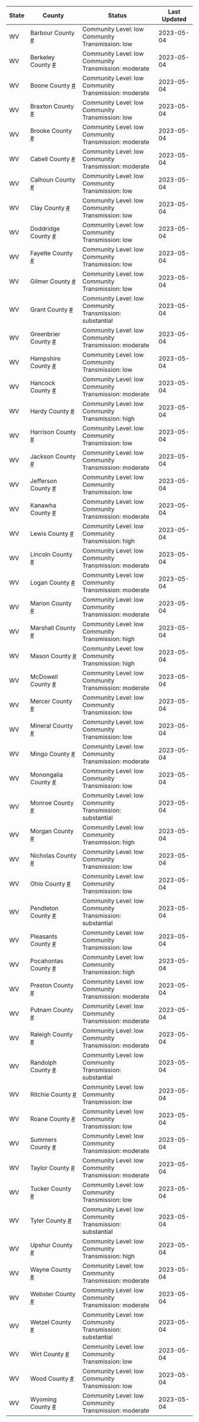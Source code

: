 State | County | Status | Last Updated
--- | --- | --- | --- 
WV | Barbour County <a href="#barbour_county">#</a> | <a name="barbour_county"></a>Community Level: low<br/>Community Transmission: low | 2023-05-04
WV | Berkeley County <a href="#berkeley_county">#</a> | <a name="berkeley_county"></a>Community Level: low<br/>Community Transmission: moderate | 2023-05-04
WV | Boone County <a href="#boone_county">#</a> | <a name="boone_county"></a>Community Level: low<br/>Community Transmission: moderate | 2023-05-04
WV | Braxton County <a href="#braxton_county">#</a> | <a name="braxton_county"></a>Community Level: low<br/>Community Transmission: low | 2023-05-04
WV | Brooke County <a href="#brooke_county">#</a> | <a name="brooke_county"></a>Community Level: low<br/>Community Transmission: moderate | 2023-05-04
WV | Cabell County <a href="#cabell_county">#</a> | <a name="cabell_county"></a>Community Level: low<br/>Community Transmission: moderate | 2023-05-04
WV | Calhoun County <a href="#calhoun_county">#</a> | <a name="calhoun_county"></a>Community Level: low<br/>Community Transmission: low | 2023-05-04
WV | Clay County <a href="#clay_county">#</a> | <a name="clay_county"></a>Community Level: low<br/>Community Transmission: low | 2023-05-04
WV | Doddridge County <a href="#doddridge_county">#</a> | <a name="doddridge_county"></a>Community Level: low<br/>Community Transmission: low | 2023-05-04
WV | Fayette County <a href="#fayette_county">#</a> | <a name="fayette_county"></a>Community Level: low<br/>Community Transmission: low | 2023-05-04
WV | Gilmer County <a href="#gilmer_county">#</a> | <a name="gilmer_county"></a>Community Level: low<br/>Community Transmission: low | 2023-05-04
WV | Grant County <a href="#grant_county">#</a> | <a name="grant_county"></a>Community Level: low<br/>Community Transmission: substantial | 2023-05-04
WV | Greenbrier County <a href="#greenbrier_county">#</a> | <a name="greenbrier_county"></a>Community Level: low<br/>Community Transmission: moderate | 2023-05-04
WV | Hampshire County <a href="#hampshire_county">#</a> | <a name="hampshire_county"></a>Community Level: low<br/>Community Transmission: low | 2023-05-04
WV | Hancock County <a href="#hancock_county">#</a> | <a name="hancock_county"></a>Community Level: low<br/>Community Transmission: moderate | 2023-05-04
WV | Hardy County <a href="#hardy_county">#</a> | <a name="hardy_county"></a>Community Level: low<br/>Community Transmission: high | 2023-05-04
WV | Harrison County <a href="#harrison_county">#</a> | <a name="harrison_county"></a>Community Level: low<br/>Community Transmission: low | 2023-05-04
WV | Jackson County <a href="#jackson_county">#</a> | <a name="jackson_county"></a>Community Level: low<br/>Community Transmission: moderate | 2023-05-04
WV | Jefferson County <a href="#jefferson_county">#</a> | <a name="jefferson_county"></a>Community Level: low<br/>Community Transmission: low | 2023-05-04
WV | Kanawha County <a href="#kanawha_county">#</a> | <a name="kanawha_county"></a>Community Level: low<br/>Community Transmission: moderate | 2023-05-04
WV | Lewis County <a href="#lewis_county">#</a> | <a name="lewis_county"></a>Community Level: low<br/>Community Transmission: high | 2023-05-04
WV | Lincoln County <a href="#lincoln_county">#</a> | <a name="lincoln_county"></a>Community Level: low<br/>Community Transmission: moderate | 2023-05-04
WV | Logan County <a href="#logan_county">#</a> | <a name="logan_county"></a>Community Level: low<br/>Community Transmission: moderate | 2023-05-04
WV | Marion County <a href="#marion_county">#</a> | <a name="marion_county"></a>Community Level: low<br/>Community Transmission: moderate | 2023-05-04
WV | Marshall County <a href="#marshall_county">#</a> | <a name="marshall_county"></a>Community Level: low<br/>Community Transmission: high | 2023-05-04
WV | Mason County <a href="#mason_county">#</a> | <a name="mason_county"></a>Community Level: low<br/>Community Transmission: high | 2023-05-04
WV | McDowell County <a href="#mcdowell_county">#</a> | <a name="mcdowell_county"></a>Community Level: low<br/>Community Transmission: moderate | 2023-05-04
WV | Mercer County <a href="#mercer_county">#</a> | <a name="mercer_county"></a>Community Level: low<br/>Community Transmission: low | 2023-05-04
WV | Mineral County <a href="#mineral_county">#</a> | <a name="mineral_county"></a>Community Level: low<br/>Community Transmission: low | 2023-05-04
WV | Mingo County <a href="#mingo_county">#</a> | <a name="mingo_county"></a>Community Level: low<br/>Community Transmission: moderate | 2023-05-04
WV | Monongalia County <a href="#monongalia_county">#</a> | <a name="monongalia_county"></a>Community Level: low<br/>Community Transmission: low | 2023-05-04
WV | Monroe County <a href="#monroe_county">#</a> | <a name="monroe_county"></a>Community Level: low<br/>Community Transmission: substantial | 2023-05-04
WV | Morgan County <a href="#morgan_county">#</a> | <a name="morgan_county"></a>Community Level: low<br/>Community Transmission: high | 2023-05-04
WV | Nicholas County <a href="#nicholas_county">#</a> | <a name="nicholas_county"></a>Community Level: low<br/>Community Transmission: low | 2023-05-04
WV | Ohio County <a href="#ohio_county">#</a> | <a name="ohio_county"></a>Community Level: low<br/>Community Transmission: low | 2023-05-04
WV | Pendleton County <a href="#pendleton_county">#</a> | <a name="pendleton_county"></a>Community Level: low<br/>Community Transmission: substantial | 2023-05-04
WV | Pleasants County <a href="#pleasants_county">#</a> | <a name="pleasants_county"></a>Community Level: low<br/>Community Transmission: low | 2023-05-04
WV | Pocahontas County <a href="#pocahontas_county">#</a> | <a name="pocahontas_county"></a>Community Level: low<br/>Community Transmission: high | 2023-05-04
WV | Preston County <a href="#preston_county">#</a> | <a name="preston_county"></a>Community Level: low<br/>Community Transmission: moderate | 2023-05-04
WV | Putnam County <a href="#putnam_county">#</a> | <a name="putnam_county"></a>Community Level: low<br/>Community Transmission: moderate | 2023-05-04
WV | Raleigh County <a href="#raleigh_county">#</a> | <a name="raleigh_county"></a>Community Level: low<br/>Community Transmission: moderate | 2023-05-04
WV | Randolph County <a href="#randolph_county">#</a> | <a name="randolph_county"></a>Community Level: low<br/>Community Transmission: substantial | 2023-05-04
WV | Ritchie County <a href="#ritchie_county">#</a> | <a name="ritchie_county"></a>Community Level: low<br/>Community Transmission: low | 2023-05-04
WV | Roane County <a href="#roane_county">#</a> | <a name="roane_county"></a>Community Level: low<br/>Community Transmission: low | 2023-05-04
WV | Summers County <a href="#summers_county">#</a> | <a name="summers_county"></a>Community Level: low<br/>Community Transmission: moderate | 2023-05-04
WV | Taylor County <a href="#taylor_county">#</a> | <a name="taylor_county"></a>Community Level: low<br/>Community Transmission: moderate | 2023-05-04
WV | Tucker County <a href="#tucker_county">#</a> | <a name="tucker_county"></a>Community Level: low<br/>Community Transmission: low | 2023-05-04
WV | Tyler County <a href="#tyler_county">#</a> | <a name="tyler_county"></a>Community Level: low<br/>Community Transmission: substantial | 2023-05-04
WV | Upshur County <a href="#upshur_county">#</a> | <a name="upshur_county"></a>Community Level: low<br/>Community Transmission: high | 2023-05-04
WV | Wayne County <a href="#wayne_county">#</a> | <a name="wayne_county"></a>Community Level: low<br/>Community Transmission: moderate | 2023-05-04
WV | Webster County <a href="#webster_county">#</a> | <a name="webster_county"></a>Community Level: low<br/>Community Transmission: moderate | 2023-05-04
WV | Wetzel County <a href="#wetzel_county">#</a> | <a name="wetzel_county"></a>Community Level: low<br/>Community Transmission: substantial | 2023-05-04
WV | Wirt County <a href="#wirt_county">#</a> | <a name="wirt_county"></a>Community Level: low<br/>Community Transmission: low | 2023-05-04
WV | Wood County <a href="#wood_county">#</a> | <a name="wood_county"></a>Community Level: low<br/>Community Transmission: low | 2023-05-04
WV | Wyoming County <a href="#wyoming_county">#</a> | <a name="wyoming_county"></a>Community Level: low<br/>Community Transmission: moderate | 2023-05-04
